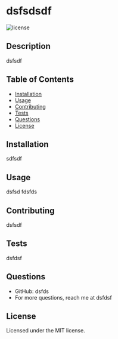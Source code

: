 

  # dsfsdsdf

  ![license](https://img.shields.io/badge/license-MIT-green)

  ## Description

  dsfsdf

  ## Table of Contents

  * [Installation](#installation)
  * [Usage](#installation)
  * [Contributing](#contributing)
  * [Tests](#tests)
  * [Questions](#questions)
  * [License](#license)

  
  ## Installation

  sdfsdf


  ## Usage

  dsfsd
  fdsfds

  ## Contributing
  dsfsdf


  ## Tests  
  dsfdsf


  ## Questions 
  * GitHub: dsfds
  * For more questions, reach me at dsfdsf

  ## License 
  Licensed under the MIT license.

  